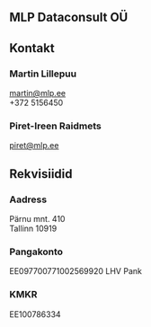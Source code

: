 ## MLP Dataconsult OÜ

## Kontakt

### Martin Lillepuu
martin@mlp.ee<br>
+372 5156450

### Piret-Ireen Raidmets
piret@mlp.ee

## Rekvisiidid

### Aadress
Pärnu mnt. 410<br>
Tallinn 10919

### Pangakonto
EE097700771002569920 LHV Pank

### KMKR
EE100786334
